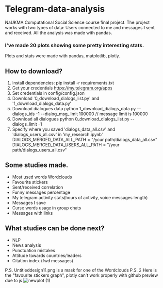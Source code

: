 # Telegram-data-analysis
NaUKMA Computational Social Science course final project.
The project works with two types of data: Users connected to me and messages I sent and received.
All the analysis was made with pandas.

### I've made 20 plots showing some pretty interesting stats.
Plots and stats were made with pandas, matplotlib, plotly.

## How to download?
1. Install dependencies: pip install -r requirements.txt
2. Get your credentials https://my.telegram.org/apps
3. Set credentials in config/config.json
4. Download '0_download_dialogs_list.py' and '1_download_dialogs_data.py'
5. Download dialogues data python 1_download_dialogs_data.py --dialogs_ids -1 --dialog_msg_limit 100000 // message limit is 100000
6. Download all dialogues python 0_download_dialogs_list.py --dialogs_limit -1 
7. Specify where you saved 'dialogs_data_all.csv' and 'dialogs_users_all.csv' in 'my_research.ipynb'
DIALOGS_MERGED_DATA_ALL_PATH = "/your path/dialogs_data_all.csv"
DIALOGS_MERGED_DATA_USERS_ALL_PATH = "/your path/dialogs_users_all.csv"

## Some studies made.
* Most used words Wordclouds
* Favourite stickers
* Sent/received correlation
* Funny messages percentage
* My telegram activity stats(hours of activity, voice messages length)
* Messages I save
* Curse words usage in group chats
* Messages with links
         
## What studies can be done next?
* NLP
* News analysis
* Punctuation mistakes
* Attitude towards countries/leaders
* Citation index (fwd messages)

P.S. Untitleddesign11.png is a mask for one of the Wordclouds
P.S. 2 Here is the "favourite stickers graph", plotly can't work properly with github preview due to js
![newplot (1)](https://user-images.githubusercontent.com/84453245/167308026-817534e2-5785-4ab5-a79c-cc3a11e42533.png)
